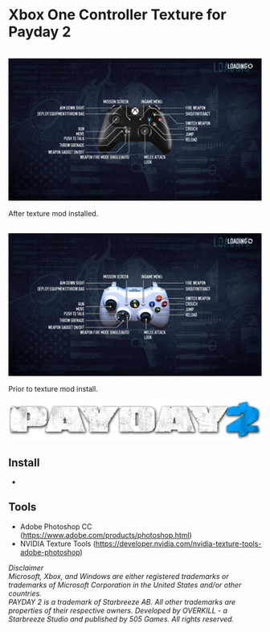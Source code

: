 # Xbox One Controller Texture for Payday 2

<p align="center"><br>
  <img src="https://github.com/Au1st3in/payday2-xboxone-controller-mod/blob/master/img/after-mod.jpg?raw=true" width=“100%” height=“100%”/>
</p>After texture mod installed.

<p align="center"><br>
  <img src="https://github.com/Au1st3in/payday2-xboxone-controller-mod/blob/master/img/before-mod.jpg?raw=true" width=“100%” height=“100%”/>
</p>Prior to texture mod install.
<p align="center">
  <img src="https://github.com/Au1st3in/payday2-xboxone-controller-mod/blob/master/img/pd2.png?raw=true" width=“50%” height=“50%”/>
</p>

## Install
* 

## Tools
* Adobe Photoshop CC (https://www.adobe.com/products/photoshop.html)
* NVIDIA Texture Tools (https://developer.nvidia.com/nvidia-texture-tools-adobe-photoshop)


<i>Disclaimer</i><br>
<i>Microsoft, Xbox, and Windows are either registered trademarks or trademarks of Microsoft Corporation in the United States and/or other countries.</i><br>
<i>PAYDAY 2 is a trademark of Starbreeze AB. All other trademarks are properties of their respective owners. Developed by OVERKILL - a Starbreeze Studio and published by 505 Games. All rights reserved.</i><br>
